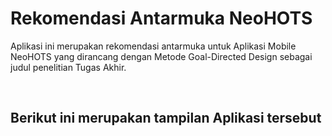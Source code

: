 # Rekomendasi Antarmuka NeoHOTS
Aplikasi ini merupakan rekomendasi antarmuka untuk Aplikasi Mobile NeoHOTS yang dirancang dengan Metode Goal-Directed Design sebagai judul penelitian Tugas Akhir. 

<br />


## Berikut ini merupakan tampilan Aplikasi tersebut
